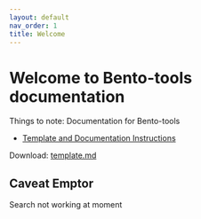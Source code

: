```yaml
---
layout: default
nav_order: 1
title: Welcome
---
```


# Welcome to Bento-tools documentation

Things to note: Documentation for Bento-tools

* [Template and Documentation Instructions](https://cbiit.github.io/bento-docs/reference/template)

Download: <a id="raw-url" href="https://github.com/CBIIT/bento-docs/blob/master/reference/template.md">template.md</a>

## Caveat Emptor
Search not working at moment


